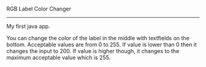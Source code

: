 RGB Label Color Changer
__________________________________

My first java app.

You can change the color of the label in the middle with textfields on the bottom.
Acceptable values are from 0 to 255.
If value is lower than 0 then it changes the input to 200.
If value is higher though, it changes to the maximum acceptable value which is 255.

